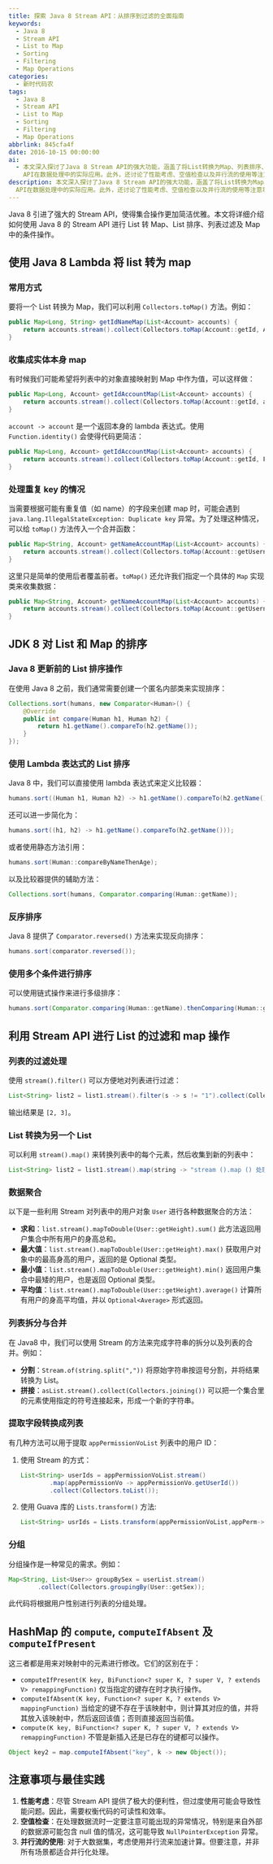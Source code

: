 ```yaml
---
title: 探索 Java 8 Stream API：从排序到过滤的全面指南
keywords:
  - Java 8
  - Stream API
  - List to Map
  - Sorting
  - Filtering
  - Map Operations
categories:
  - 新时代码农
tags:
  - Java 8
  - Stream API
  - List to Map
  - Sorting
  - Filtering
  - Map Operations
abbrlink: 845cfa4f
date: 2016-10-15 00:00:00
ai:
  - 本文深入探讨了Java 8 Stream API的强大功能，涵盖了将List转换为Map、列表排序、过滤和Map的条件操作等多个方面。文章详细介绍了如何利用Lambda表达式简化代码，并提供了多个示例来展示Stream
    API在数据处理中的实际应用。此外，还讨论了性能考虑、空值检查以及并行流的使用等注意事项，为开发者提供了实用的指导。
description: 本文深入探讨了Java 8 Stream API的强大功能，涵盖了将List转换为Map、列表排序、过滤和Map的条件操作等多个方面。文章详细介绍了如何利用Lambda表达式简化代码，并提供了多个示例来展示Stream
  API在数据处理中的实际应用。此外，还讨论了性能考虑、空值检查以及并行流的使用等注意事项，为开发者提供了实用的指导。
---
```


Java 8 引进了强大的 Stream API，使得集合操作更加简洁优雅。本文将详细介绍如何使用 Java 8 的 Stream API 进行 List 转 Map、List 排序、列表过滤及 Map 中的条件操作。

## 使用 Java 8 Lambda 将 list 转为 map

### 常用方式

要将一个 List 转换为 Map，我们可以利用 `Collectors.toMap()` 方法。例如：

```java
public Map<Long, String> getIdNameMap(List<Account> accounts) {
    return accounts.stream().collect(Collectors.toMap(Account::getId, Account::getUsername));
}
```

### 收集成实体本身 map

有时候我们可能希望将列表中的对象直接映射到 Map 中作为值，可以这样做：

```java
public Map<Long, Account> getIdAccountMap(List<Account> accounts) {
    return accounts.stream().collect(Collectors.toMap(Account::getId, account -> account));
}
```

`account -> account` 是一个返回本身的 lambda 表达式。使用 `Function.identity()` 会使得代码更简洁：

```java
public Map<Long, Account> getIdAccountMap(List<Account> accounts) {
    return accounts.stream().collect(Collectors.toMap(Account::getId, Function.identity()));
}
```

### 处理重复 key 的情况

当需要根据可能有重复值（如 name）的字段来创建 map 时，可能会遇到 `java.lang.IllegalStateException: Duplicate key` 异常。为了处理这种情况，可以给 `toMap()` 方法传入一个合并函数：

```java
public Map<String, Account> getNameAccountMap(List<Account> accounts) {
    return accounts.stream().collect(Collectors.toMap(Account::getUsername, Function.identity(), (key1, key2) -> key2));
}
```

这里只是简单的使用后者覆盖前者。`toMap()` 还允许我们指定一个具体的 `Map` 实现类来收集数据：

```java
public Map<String, Account> getNameAccountMap(List<Account> accounts) {
    return accounts.stream().collect(Collectors.toMap(Account::getUsername, Function.identity(), (key1, key2) -> key2, LinkedHashMap::new));
}
```

## JDK 8 对 List 和 Map 的排序

### Java 8 更新前的 List 排序操作

在使用 Java 8 之前，我们通常需要创建一个匿名内部类来实现排序：

```java
Collections.sort(humans, new Comparator<Human>() {
    @Override
    public int compare(Human h1, Human h2) {
        return h1.getName().compareTo(h2.getName());
    }
});
```

### 使用 Lambda 表达式的 List 排序

Java 8 中，我们可以直接使用 lambda 表达式来定义比较器：

```java
humans.sort((Human h1, Human h2) -> h1.getName().compareTo(h2.getName()));
```

还可以进一步简化为：

```java
humans.sort((h1, h2) -> h1.getName().compareTo(h2.getName()));
```

或者使用静态方法引用：

```java
humans.sort(Human::compareByNameThenAge);
```

以及比较器提供的辅助方法：

```java
Collections.sort(humans, Comparator.comparing(Human::getName));
```

### 反序排序

Java 8 提供了 `Comparator.reversed()` 方法来实现反向排序：

```java
humans.sort(comparator.reversed());
```

### 使用多个条件进行排序

可以使用链式操作来进行多级排序：

```java
humans.sort(Comparator.comparing(Human::getName).thenComparing(Human::getAge));
```

## 利用 Stream API 进行 List 的过滤和 map 操作

### 列表的过滤处理

使用 `stream().filter()` 可以方便地对列表进行过滤：

```java
List<String> list2 = list1.stream().filter(s -> s != "1").collect(Collectors.toList());
```

输出结果是 `[2, 3]`。

### List 转换为另一个 List

可以利用 `stream().map()` 来转换列表中的每个元素，然后收集到新的列表中：

```java
List<String> list2 = list1.stream().map(string -> "stream ().map () 处理之后：" + string).collect(Collectors.toList());
```

### 数据聚合

以下是一些利用 Stream 对列表中的用户对象 `User` 进行各种数据聚合的方法：

- **求和**：`list.stream().mapToDouble(User::getHeight).sum()` 此方法返回用户集合中所有用户的身高总和。
- **最大值**：`list.stream().mapToDouble(User::getHeight).max()` 获取用户对象中的最高身高的用户，返回的是 Optional 类型。
- **最小值**：`list.stream().mapToDouble(User::getHeight).min()` 返回用户集合中最矮的用户，也是返回 Optional 类型。
- **平均值**：`list.stream().mapToDouble(User::getHeight).average()` 计算所有用户的身高平均值，并以 `Optional<Average>` 形式返回。

### 列表拆分与合并

在 Java8 中，我们可以使用 Stream 的方法来完成字符串的拆分以及列表的合并。例如：

- **分割**：`Stream.of(string.split(","))` 将原始字符串按逗号分割，并将结果转换为 List。
- **拼接**：`asList.stream().collect(Collectors.joining())` 可以把一个集合里的元素使用指定的符号连接起来，形成一个新的字符串。

### 提取字段转换成列表

有几种方法可以用于提取 `appPermissionVoList` 列表中的用户 ID：

1. 使用 Stream 的方式：
   ```java
   List<String> userIds = appPermissionVoList.stream()
           .map(appPermissionVo -> appPermissionVo.getUserId())
           .collect(Collectors.toList());
   ```
2. 使用 Guava 库的 `Lists.transform()` 方法:
   ```java
   List<String> usrIds = Lists.transform(appPermissionVoList,appPerm->appPerm.getUserId());
   ```

### 分组

分组操作是一种常见的需求。例如：

```java
Map<String, List<User>> groupBySex = userList.stream()
        .collect(Collectors.groupingBy(User::getSex));
```

此代码将根据用户性别进行列表的分组处理。

## HashMap 的 `compute`, `computeIfAbsent` 及 `computeIfPresent`

这三者都是用来对映射中的元素进行修改。它们的区别在于：

- `computeIfPresent(K key, BiFunction<? super K, ? super V, ? extends V> remappingFunction)` 仅当指定的键存在时才执行操作。
- `computeIfAbsent(K key, Function<? super K, ? extends V> mappingFunction)` 当给定的键不存在于该映射中，则计算其对应的值，并将其放入该映射中，然后返回该值；否则直接返回当前值。
- `compute(K key, BiFunction<? super K, ? super V, ? extends V> remappingFunction)` 不管是新插入还是已存在的键都可以操作。

```java
Object key2 = map.computeIfAbsent("key", k -> new Object());
```

## 注意事项与最佳实践

1. **性能考虑**：尽管 Stream API 提供了极大的便利性，但过度使用可能会导致性能问题。因此，需要权衡代码的可读性和效率。
2. **空值检查**：在处理数据流时一定要注意可能出现的异常情况，特别是来自外部的数据源可能包含 null 值的情况，这可能导致 `NullPointerException` 异常。
3. **并行流的使用**: 对于大数据集，考虑使用并行流来加速计算。但要注意，并非所有场景都适合并行化处理。
